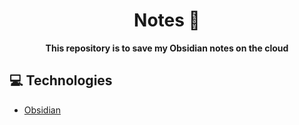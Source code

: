 <h1 align="center" style="font-weight: bold;">Notes 📝</h1>
<p align="center">
    <b>This repository is to save my Obsidian notes on the cloud</b>
</p>

<h2 id="technologies">💻 Technologies</h2>

- [Obsidian](https://obsidian.md/)
